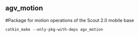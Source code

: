 ## agv_motion
#Package for motion operations of the Scout 2.0 mobile base

`catkin_make --only-pkg-with-deps agv_motion`
